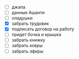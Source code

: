 - [ ] джапа
- [ ] данные Ашанти
- [ ] оладушки
- [x] забрать трудовик
- [x] подписать договор на работу
- [ ] придет бочка и крышка
- [ ] забрать книжку
- [ ] забрать ковры
- [ ] забрать эфиры